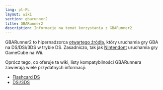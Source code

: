 ```yaml
---
lang: pl-PL
layout: wiki
section: gbarunner2
title: GBARunner2
description: Informacje na temat korzystania z GBARunner2
---
```


GBARunner2 to hipernadzorca [otwartego źródła](https://github.com/Gericom/GBARunner2), który uruchamia gry GBA na DS/DSi/3DS w trybie DS. Zasadniczo, tak jak [Nintendont](https://github.com/FIX94/Nintendont) uruchamia gry GameCube na Wii.

Oprócz tego, co oferuje ta wiki, listy kompatybilności GBARunnera zawierają wiele przydatnych informacji:
- [Flashcard DS](https://wiki.gbatemp.net/wiki/GBARunner2)
- [DSi/3DS](https://wiki.gbatemp.net/wiki/GBARunner2/DSi_3DS_Compatibility_List)

